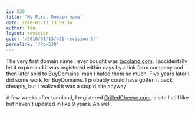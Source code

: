 ```yaml
---
id: 530
title: 'My First Domain name'
date: 2010-01-13 13:58:36
author: Tea
layout: revision
guid: '/2010/01/13/431-revision-3/'
permalink: '/?p=530'
---
```


The very first domain name I ever bought was [tacoland.com](http://www.tacoland.com). I accidentally let it expire and it was registered within days by a link farm company and then later sold to BuyDomains. man I hated them so much. Five years later I did some work for BuyDomains. I probably could have gotten it back cheaply, but I realized it was a stupid site anyway.

A few weeks after tacoland, I registered [GrilledCheese.com](http://grilledcheese.com), a site I still like but haven't updated in like 9 years. Ah well.

